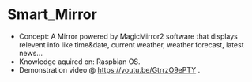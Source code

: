 # Smart_Mirror
- Concept: A Mirror powered by MagicMirror2 software that displays relevent info like time&date, current weather, weather forecast, latest news...
- Knowledge aquired on: Raspbian OS.
- Demonstration video @ https://youtu.be/GtrrzO9ePTY .
